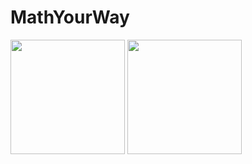 # MathYourWay

<img width="183" src="https://github.com/Jeka107/MathYourWay/assets/99332954/e80edbea-0de1-4253-ae3d-80026fed5f9f"> <img width="183" src="https://github.com/Jeka107/MathYourWay/assets/99332954/7f796a00-53eb-44d4-b585-5d2fcf85a2ea"> 


